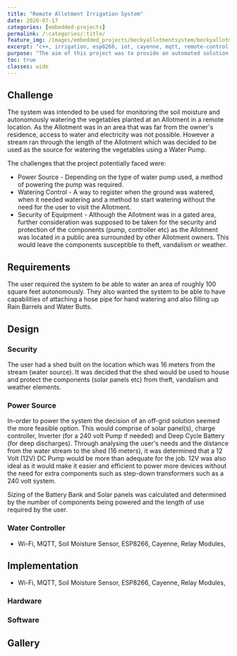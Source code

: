```yaml
---
title: "Remote Allotment Irrigation System"
date: 2020-07-17
categories: [embedded-projects]
permalink: /:categories/:title/
feature_img: /images/embedded_projects/beckyallotmentsystem/beckyallotmentsystem_img00.jpg
excerpt: "c++, irrigation, esp8266, iot, cayenne, mqtt, remote-control, renewable-energy"
purpose: "The aim of this project was to provide an automated solution for watering of vegetables in an allotment situated in a remote location with no direct access to water plumbing or electricity."
toc: true
classes: wide
---
```



<h2 class="text-underline">Challenge</h2>
The system was intended to be used for monitoring the soil moisture and autonomously watering the vegetables planted at an Allotment in a remote location. As the Allotment was in an area that was far from the owner's residence, access to water and electricity was not possible.  However a stream ran through the length of the Allotment which was decided to be used as the source for watering the vegetables using a Water Pump.

The challenges that the project potentially faced were:
* Power Source - Depending on the type of water pump used, a method of powering the pump was required.  
* Watering Control - A way to register when the ground was watered, when it needed watering and a method to start watering without the need for the user to visit the Allotment.
* Security of Equipment - Although the Allotment was in a gated area, further consideration was supposed to be taken for the security and protection of the components (pump, controller etc) as the Allotment was located in a public area surrounded by other Allotment owners. This would leave the components susceptible to theft, vandalism or weather.  

<h2 class="text-underline">Requirements</h2>
The user required the system to be able to water an area of roughly 100 square feet autonomously. They also wanted the system to be able to have capabilities of attaching a hose pipe for hand watering and also filling up Rain Barrels and Water Butts.

<h2 class="text-underline">Design</h2>

### Security
The user had a shed built on the location which was 16 meters from the stream (water source). It was decided that the shed would be used to house and protect the components (solar panels etc) from theft, vandalism and weather elements.  

### Power Source

In-order to power the system the decision of an off-grid solution seemed the more feasible option. This would comprise of solar panel(s), charge controller, Inverter (for a 240 volt Pump if needed) and Deep Cycle Battery (for deep discharges). Through analysing the user's needs and the distance from the water stream to the shed (16 meters),  it was determined that a 12 Volt (12V) DC Pump would be more than adequate for the job. 12V was also ideal as it would make it easier and efficient to power more devices without the need for extra components such as step-down transformers such as a 240 volt system.

Sizing of the Battery Bank and Solar panels was calculated and determined by the number of components being powered and the length of use required by the user.

### Water Controller
* Wi-Fi, MQTT, Soil Moisture Sensor, ESP8266, Cayenne, Relay Modules,  



<h2 class="text-underline">Implementation</h2>

<!-- youtube clip " " -->
<div class="youtube-player" data-id="e3Qg-X7DNN8"></div>

* Wi-Fi, MQTT, Soil Moisture Sensor, ESP8266, Cayenne, Relay Modules,

### Hardware

### Software

<h2 class="text-underline">Gallery</h2>
